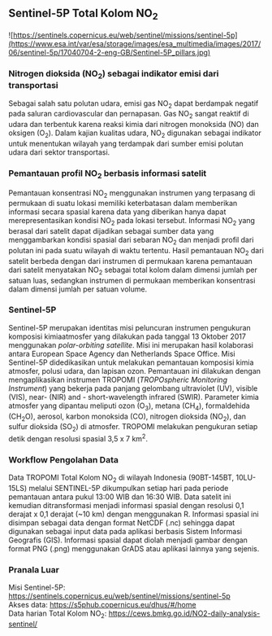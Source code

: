 ## Sentinel-5P Total Kolom NO<sub>2</sub>

![https://sentinels.copernicus.eu/web/sentinel/missions/sentinel-5p](https://www.esa.int/var/esa/storage/images/esa_multimedia/images/2017/06/sentinel-5p/17040704-2-eng-GB/Sentinel-5P_pillars.jpg)

### Nitrogen dioksida (NO<sub>2</sub>) sebagai indikator emisi dari transportasi
Sebagai salah satu polutan udara, emisi gas NO<sub>2</sub> dapat berdampak negatif pada saluran cardiovascular dan pernapasan. Gas NO<sub>2</sub> sangat reaktif di udara dan terbentuk karena reaksi kimia dari nitrogen monoksida (NO) dan oksigen (O<sub>2</sub>). Dalam kajian kualitas udara, NO<sub>2</sub> digunakan sebagai indikator untuk menentukan wilayah yang terdampak dari sumber emisi polutan udara dari sektor transportasi.

### Pemantauan profil NO<sub>2</sub> berbasis informasi satelit 
Pemantauan konsentrasi NO<sub>2</sub> menggunakan instrumen yang terpasang di permukaan di suatu lokasi memiliki keterbatasan dalam memberikan informasi secara spasial karena data yang diberikan hanya dapat merepresentasikan kondisi NO<sub>2</sub> pada lokasi tersebut. Informasi NO<sub>2</sub> yang berasal dari satelit dapat dijadikan sebagai sumber data yang menggambarkan kondisi spasial dari sebaran NO<sub>2</sub> dan menjadi profil dari polutan ini pada suatu wilayah di waktu tertentu. 
Hasil pemantauan NO<sub>2</sub> dari satelit berbeda dengan dari instrumen di permukaan karena pemantauan dari satelit menyatakan NO<sub>2</sub> sebagai total kolom dalam dimensi jumlah per satuan luas, sedangkan instrumen di permukaan memberikan konsentrasi dalam dimensi jumlah per satuan volume.

### Sentinel-5P
Sentinel-5P merupakan identitas misi peluncuran instrumen pengukuran komposisi kimiaatmosfer yang dilakukan pada tanggal 13 Oktober 2017 menggunakan _polar-orbiting satellite_. Misi ini merupakan hasil kolaborasi antara European Space Agency dan Netherlands Space Office. Misi Sentinel-5P didedikasikan untuk melakukan pemantauan komposisi kimia atmosfer, polusi udara, dan lapisan ozon. Pemantauan ini dilakukan dengan mengaplikasikan instrumen TROPOMI (_TROPOspheric Monitoring Instrument_) yang bekerja pada panjang gelombang ultraviolet (UV), visible (VIS), near- (NIR) and - short-wavelength infrared (SWIR). Parameter kimia atmosfer yang dipantau meliputi ozon (O<sub>3</sub>), metana (CH<sub>4</sub>), formaldehida (CH<sub>2</sub>O), aerosol, karbon monoksida (CO), nitrogen dioksida (NO<sub>2</sub>), dan sulfur dioksida (SO<sub>2</sub>) di atmosfer. TROPOMI melakukan pengukuran setiap detik dengan resolusi spasial 3,5 x 7 km<sup>2</sup>.

### Workflow Pengolahan Data
Data TROPOMI Total Kolom NO<sub>2</sub> di wilayah Indonesia (90BT-145BT, 10LU-15LS) melalui SENTINEL-5P dikumpulkan setiap hari pada periode pemantauan antara pukul 13:00 WIB dan 16:30 WIB. Data satelit ini kemudian ditransformasi menjadi informasi spasial dengan resolusi 0,1 derajat x 0,1 derajat (~10 km) dengan menggunakan R. Informasi spasial ini disimpan sebagai data dengan format NetCDF (.nc) sehingga dapat digunakan sebagai input data pada aplikasi berbasis Sistem Informasi Geografis (GIS). Informasi spasial dapat diolah menjadi gambar dengan format PNG (.png) menggunakan GrADS atau aplikasi lainnya yang sejenis.

### Pranala Luar
Misi Sentinel-5P: https://sentinels.copernicus.eu/web/sentinel/missions/sentinel-5p<br>
Akses data: https://s5phub.copernicus.eu/dhus/#/home<br>
Data harian Total Kolom NO<sub>2</sub>: https://cews.bmkg.go.id/NO2-daily-analysis-sentinel/
